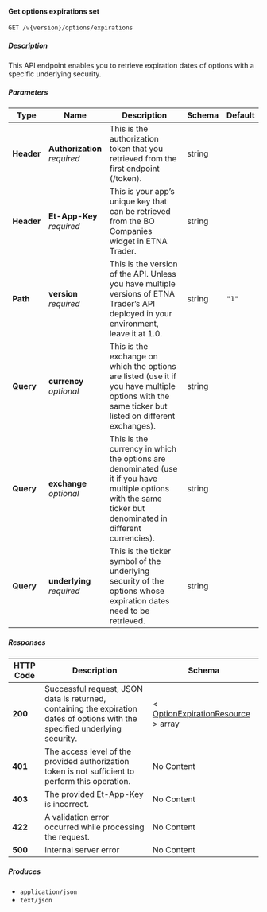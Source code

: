 
<a name="securities_getoptionsexpirations"></a>
#### Get options expirations set
```
GET /v{version}/options/expirations
```


##### Description
This API endpoint enables you to retrieve expiration dates of options with a specific underlying security.


##### Parameters

|Type|Name|Description|Schema|Default|
|---|---|---|---|---|
|**Header**|**Authorization**  <br>*required*|This is the authorization token that you retrieved from the first endpoint (/token).|string||
|**Header**|**Et-App-Key**  <br>*required*|This is your app’s unique key that can be retrieved from the BO Companies widget in ETNA Trader.|string||
|**Path**|**version**  <br>*required*|This is the version of the API. Unless you have multiple versions of ETNA Trader’s API deployed in your environment, leave it at 1.0.|string|`"1"`|
|**Query**|**currency**  <br>*optional*|This is the exchange on which the options are listed (use it if you have multiple options with the same ticker but listed on different exchanges).|string||
|**Query**|**exchange**  <br>*optional*|This is the currency in which the options are denominated (use it if you have multiple options with the same ticker but denominated in different currencies).|string||
|**Query**|**underlying**  <br>*required*|This is the ticker symbol of the underlying security of the options whose expiration dates need to be retrieved.|string||


##### Responses

|HTTP Code|Description|Schema|
|---|---|---|
|**200**|Successful request, JSON data is returned, containing the expiration dates of options with the specified underlying security.|< [OptionExpirationResource](#optionexpirationresource) > array|
|**401**|The access level of the provided authorization token is not sufficient to perform this operation.|No Content|
|**403**|The provided Et-App-Key is incorrect.|No Content|
|**422**|A validation error occurred while processing the request.|No Content|
|**500**|Internal server error|No Content|


##### Produces

* `application/json`
* `text/json`



